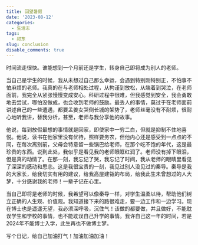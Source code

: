 ```yaml
---
title: 回望暑假
date: '2023-08-12'
categories:
  - 生活志
tags:
  - 祁东
slug: conclusion
disable_comments: true
---
```




时间流走很快。谁能想到一个月前还是学生，转身自己即将成为别人的老师。

当自己是学生的时候，我从未想过自己那么幸运，会遇到特别刚特别正，不怕事不怕麻烦的老师。我真的在与老师相处过程，从拘谨到放松，从端着到哭泣，在老师面前，我完全从紧张慢慢变成安心。科研过程中很难，但我感觉到安全，我会勇敢地去尝试，哪怕没做成，也会收到老师的鼓励。最丢人的事情，莫过于在老师面前讲述自己的一些遭遇，都要孟姜女哭倒长城的架势了，老师丝毫没有不耐烦，很耐心地听我讲，替我分析，甚至，老师与我分享他的故事。

他说，每到放假最想的事情就是回家，即使家中一穷二白，但就是抑制不住地喜悦。他说，读书在他家里没有优待，照样要务农，但他内心还是感受到一点点的不同，在每次离别前，父母会特意留一些锅巴给老师，在那个吃不饱的年代，这是最珍贵的东西。说到此处，我似乎是看见我的老师眼眶红润了。老师没有掉下眼泪，但是真的动情了。在那一刻，我忘记了哭，我忘记了时间，我从老师的眼睛里看见了深深的感动和思恋。这是我很宝贵的一刻，我见过别人没见过的秦导。秦导是我的大家长，给我切实有用的建议，给我高屋建瓴的布局，给我此生未曾想过的人大梦，十分感谢我的老师！一辈子记在心里。

当自己即将是老师的时候，我希望可以像秦导一样，对学生温柔以待，帮助他们树立正确的人生观、价值观。我知道接下来的路很难走，要一边工作和一边学习。现在博士也是遥遥无望，我必须深呼吸，沉住气！该做的都要做，并且做好，不能耽误学生和学校的事情，也不能耽误自己升学的事情。我许自己这一年的时间，若是2024年不能博士入学，此生再也不做博士梦。

写个日记，给自己加油打气！加油加油加油！
